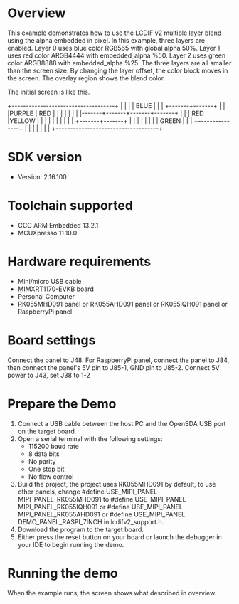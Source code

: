 Overview
========
This example demonstrates how to use the LCDIF v2 multiple layer blend using
the alpha embedded in pixel.
In this example, three layers are enabled. Layer 0 uses blue color RGB565 with
global alpha 50%. Layer 1 uses red color ARGB4444 with embedded_alpha %50.
Layer 2 uses green color ARGB8888 with embedded_alpha %25. The three layers are
all smaller than the screen size. By changing the layer offset, the color block
moves in the screen. The overlay region shows the blend color.

The initial screen is like this.

+------------------------------------+
|               |                    |
|  BLUE         |                    |
|       +-------+-------+            |
|       |PURPLE | RED   |            |
|       |       |       |            |
|-------+-------+-------+-------+    |
|       | RED   |YELLOW |       |    |
|       |       |       |       |    |
|       +-------+-------+       |    |
|               |               |    |
|               |     GREEN     |    |
|               +---------------+    |
|                                    |
|                                    |
|                                    |
+------------------------------------+

SDK version
===========
- Version: 2.16.100

Toolchain supported
===================
- GCC ARM Embedded  13.2.1
- MCUXpresso  11.10.0

Hardware requirements
=====================
- Mini/micro USB cable
- MIMXRT1170-EVKB board
- Personal Computer
- RK055MHD091 panel or RK055AHD091 panel or RK055IQH091 panel or RaspberryPi panel

Board settings
==============
Connect the panel to J48. For RaspberryPi panel, connect the panel to J84,
then connect the panel's 5V pin to J85-1, GND pin to J85-2.
Connect 5V power to J43, set J38 to 1-2

Prepare the Demo
================
1.  Connect a USB cable between the host PC and the OpenSDA USB port on the target board.
2.  Open a serial terminal with the following settings:
    - 115200 baud rate
    - 8 data bits
    - No parity
    - One stop bit
    - No flow control
3.  Build the project, the project uses RK055MHD091 by default, to use other panels,
    change
    #define USE_MIPI_PANEL MIPI_PANEL_RK055MHD091
    to
    #define USE_MIPI_PANEL MIPI_PANEL_RK055IQH091
    or
    #define USE_MIPI_PANEL MIPI_PANEL_RK055AHD091
    or
    #define USE_MIPI_PANEL DEMO_PANEL_RASPI_7INCH
    in lcdifv2_support.h.
3.  Download the program to the target board.
4.  Either press the reset button on your board or launch the debugger in your IDE to begin running the demo.

Running the demo
================
When the example runs, the screen shows what described in overview.
